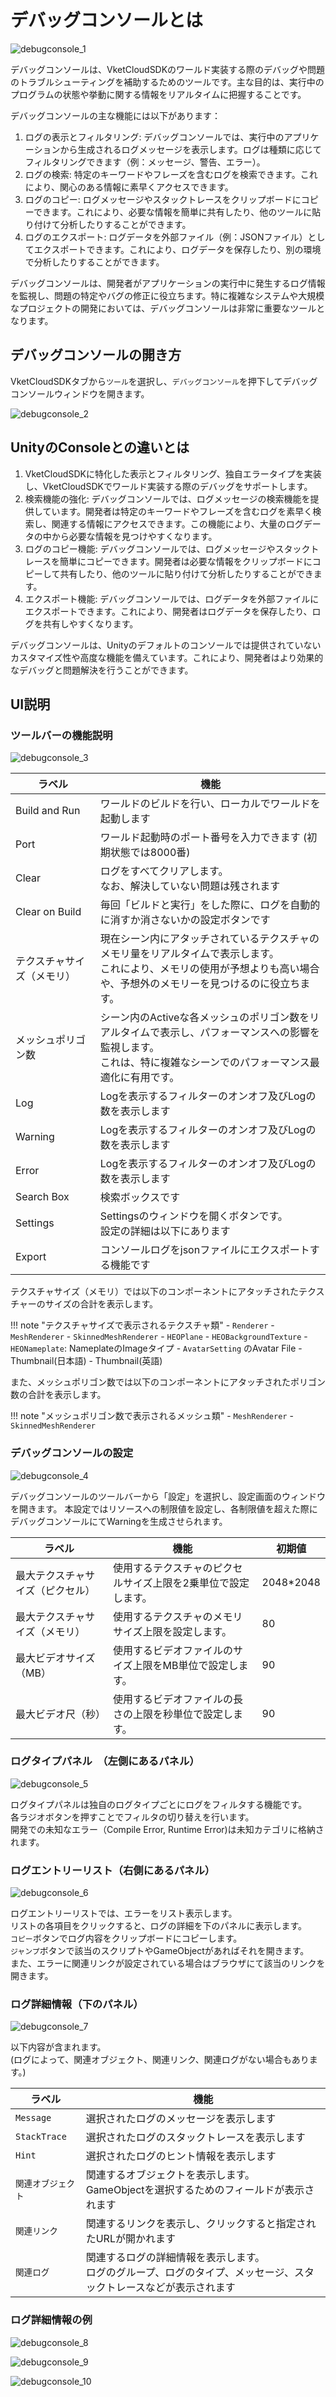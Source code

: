 # デバッグコンソールとは

![debugconsole_1](./img/debugconsole_1.jpg)

デバッグコンソールは、VketCloudSDKのワールド実装する際のデバッグや問題のトラブルシューティングを補助するためのツールです。主な目的は、実行中のプログラムの状態や挙動に関する情報をリアルタイムに把握することです。

デバッグコンソールの主な機能には以下があります：

1. ログの表示とフィルタリング: デバッグコンソールでは、実行中のアプリケーションから生成されるログメッセージを表示します。ログは種類に応じてフィルタリングできます（例：メッセージ、警告、エラー）。
2. ログの検索: 特定のキーワードやフレーズを含むログを検索できます。これにより、関心のある情報に素早くアクセスできます。
3. ログのコピー: ログメッセージやスタックトレースをクリップボードにコピーできます。これにより、必要な情報を簡単に共有したり、他のツールに貼り付けて分析したりすることができます。
4. ログのエクスポート: ログデータを外部ファイル（例：JSONファイル）としてエクスポートできます。これにより、ログデータを保存したり、別の環境で分析したりすることができます。

デバッグコンソールは、開発者がアプリケーションの実行中に発生するログ情報を監視し、問題の特定やバグの修正に役立ちます。特に複雑なシステムや大規模なプロジェクトの開発においては、デバッグコンソールは非常に重要なツールとなります。

## デバッグコンソールの開き方

VketCloudSDKタブから`ツール`を選択し、`デバッグコンソール`を押下してデバッグコンソールウィンドウを開きます。

![debugconsole_2](./img/debugconsole_2.jpg)

## UnityのConsoleとの違いとは

1. VketCloudSDKに特化した表示とフィルタリング、独自エラータイプを実装し、VketCloudSDKでワールド実装する際のデバッグをサポートします。
2. 検索機能の強化: デバッグコンソールでは、ログメッセージの検索機能を提供しています。開発者は特定のキーワードやフレーズを含むログを素早く検索し、関連する情報にアクセスできます。この機能により、大量のログデータの中から必要な情報を見つけやすくなります。
3. ログのコピー機能: デバッグコンソールでは、ログメッセージやスタックトレースを簡単にコピーできます。開発者は必要な情報をクリップボードにコピーして共有したり、他のツールに貼り付けて分析したりすることができます。
4. エクスポート機能: デバッグコンソールでは、ログデータを外部ファイルにエクスポートできます。これにより、開発者はログデータを保存したり、ログを共有しやすくなります。

デバッグコンソールは、Unityのデフォルトのコンソールでは提供されていないカスタマイズ性や高度な機能を備えています。これにより、開発者はより効果的なデバッグと問題解決を行うことができます。

## UI説明

### ツールバーの機能説明

![debugconsole_3](./img/debugconsole_3.jpg)

| ラベル | 機能 |
|----|----|
| Build and Run |ワールドのビルドを行い、ローカルでワールドを起動します|
| Port | ワールド起動時のポート番号を入力できます (初期状態では8000番) |
| Clear | ログをすべてクリアします。<br> なお、解決していない問題は残されます|
| Clear on Build | 毎回「ビルドと実行」をした際に、ログを自動的に消すか消さないかの設定ボタンです |
| テクスチャサイズ（メモリ） | 現在シーン内にアタッチされているテクスチャのメモリ量をリアルタイムで表示します。<br>これにより、メモリの使用が予想よりも高い場合や、予想外のメモリーを見つけるのに役立ちます。 |
| メッシュポリゴン数 | シーン内のActiveな各メッシュのポリゴン数をリアルタイムで表示し、パフォーマンスへの影響を監視します。<br>これは、特に複雑なシーンでのパフォーマンス最適化に有用です。  |
| Log | Logを表示するフィルターのオンオフ及びLogの数を表示します |
| Warning | Logを表示するフィルターのオンオフ及びLogの数を表示します |
| Error | Logを表示するフィルターのオンオフ及びLogの数を表示します |
| Search Box | 検索ボックスです |
| Settings | Settingsのウィンドウを開くボタンです。<br> 設定の詳細は以下にあります |
| Export | コンソールログをjsonファイルにエクスポートする機能です |

テクスチャサイズ（メモリ）では以下のコンポーネントにアタッチされたテクスチャーのサイズの合計を表示します。

!!! note "テクスチャサイズで表示されるテクスチャ類"
    -  `Renderer`
    -  `MeshRenderer`
    -  `SkinnedMeshRenderer`
    -  `HEOPlane`
    -  `HEOBackgroundTexture`
    -  `HEONameplate`: NameplateのImageタイプ
    -  `AvatarSetting` のAvatar File
      -  Thumbnail(日本語)
      -  Thumbnail(英語)

また、メッシュポリゴン数では以下のコンポーネントにアタッチされたポリゴン数の合計を表示します。

!!! note "メッシュポリゴン数で表示されるメッシュ類"
    - `MeshRenderer`
    - `SkinnedMeshRenderer`

### デバッグコンソールの設定

![debugconsole_4](./img/debugconsole_4.jpg)

デバッグコンソールのツールバーから「設定」を選択し、設定画面のウィンドウを開きます。
本設定ではリソースへの制限値を設定し、各制限値を超えた際にデバッグコンソールにてWarningを生成させられます。

| ラベル | 機能 | 初期値 |
|----|----|----|
| 最大テクスチャサイズ（ピクセル） | 使用するテクスチャのピクセルサイズ上限を2乗単位で設定します。 | 2048*2048 |
| 最大テクスチャサイズ（メモリ） | 使用するテクスチャのメモリサイズ上限を設定します。  | 80 |
| 最大ビデオサイズ（MB） | 使用するビデオファイルのサイズ上限をMB単位で設定します。 | 90 |
| 最大ビデオ尺（秒）| 使用するビデオファイルの長さの上限を秒単位で設定します。 | 90 |

### ログタイプパネル　（左側にあるパネル）

![debugconsole_5](./img/debugconsole_5.jpg)

ログタイプパネルは独自のログタイプごとにログをフィルタする機能です。<br>
各ラジオボタンを押すことでフィルタの切り替えを行います。<br>
開発での未知なエラー（Compile Error, Runtime Error)は未知カテゴリに格納されます。

### ログエントリーリスト（右側にあるパネル）

![debugconsole_6](./img/debugconsole_6.jpg)

ログエントリーリストでは、エラーをリスト表示します。<br>
リストの各項目をクリックすると、ログの詳細を下のパネルに表示します。<br>
`コピー`ボタンでログ内容をクリップボードにコピーします。<br>
`ジャンプ`ボタンで該当のスクリプトやGameObjectがあればそれを開きます。<br>
また、エラーに関連リンクが設定されている場合はブラウザにて該当のリンクを開きます。

### ログ詳細情報（下のパネル）

![debugconsole_7](./img/debugconsole_7.jpg)

以下内容が含まれます。<br>
(ログによって、関連オブジェクト、関連リンク、関連ログがない場合もあります。)

| ラベル | 機能 |
|----|----|
| `Message` | 選択されたログのメッセージを表示します |
| `StackTrace` | 選択されたログのスタックトレースを表示します |
| `Hint` | 選択されたログのヒント情報を表示します |
| `関連オブジェクト` | 関連するオブジェクトを表示します。<br> GameObjectを選択するためのフィールドが表示されます |
| `関連リンク` | 関連するリンクを表示し、クリックすると指定されたURLが開かれます |
| `関連ログ` | 関連するログの詳細情報を表示します。<br> ログのグループ、ログのタイプ、メッセージ、スタックトレースなどが表示されます |

### ログ詳細情報の例

![debugconsole_8](./img/debugconsole_8.jpg)

![debugconsole_9](./img/debugconsole_9.jpg)

![debugconsole_10](./img/debugconsole_10.jpg)
